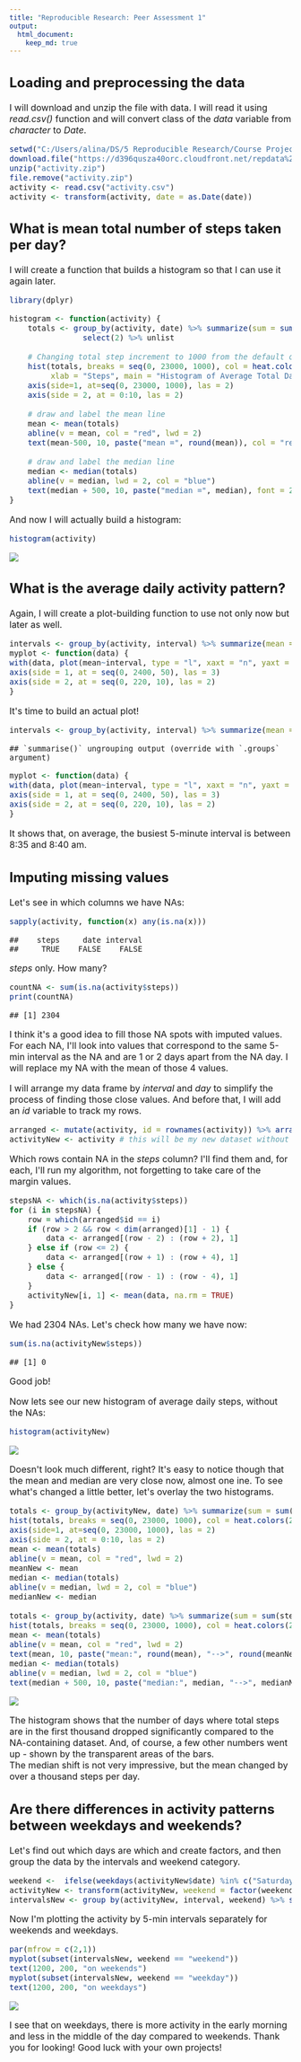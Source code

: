 ```yaml
---
title: "Reproducible Research: Peer Assessment 1"
output: 
  html_document:
    keep_md: true
---
```

<font size = 3>

## Loading and preprocessing the data
I will download and unzip the file with data. I will read it using *read.csv()* function and will convert class of the *data* variable from *character* to *Date*.

```r
setwd("C:/Users/alina/DS/5 Reproducible Research/Course Project 1/")
download.file("https://d396qusza40orc.cloudfront.net/repdata%2Fdata%2Factivity.zip", destfile = "activity.zip")
unzip("activity.zip")
file.remove("activity.zip")
activity <- read.csv("activity.csv")
activity <- transform(activity, date = as.Date(date))
```
## What is mean total number of steps taken per day?
I will create a function that builds a histogram so that I can use it again later.

```r
library(dplyr)

histogram <- function(activity) {
    totals <- group_by(activity, date) %>% summarize(sum = sum(steps, na.rm = TRUE)) %>% 
                select(2) %>% unlist
    
    # Changing total step increment to 1000 from the default of 5000
    hist(totals, breaks = seq(0, 23000, 1000), col = heat.colors(22, rev = TRUE), xaxt = "n", yaxt = "n", 
         xlab = "Steps", main = "Histogram of Average Total Daily Steps")
    axis(side=1, at=seq(0, 23000, 1000), las = 2) 
    axis(side = 2, at = 0:10, las = 2)
    
    # draw and label the mean line
    mean <- mean(totals)
    abline(v = mean, col = "red", lwd = 2)
    text(mean-500, 10, paste("mean =", round(mean)), col = "red", font = 2, pos = 2)
    
    # draw and label the median line
    median <- median(totals)
    abline(v = median, lwd = 2, col = "blue")
    text(median + 500, 10, paste("median =", median), font = 2, pos = 4, col = "blue")
}
```

And now I will actually build a histogram:

```r
histogram(activity)
```

![](PA1_template_files/figure-html/unnamed-chunk-3-1.png)<!-- -->

## What is the average daily activity pattern?
Again, I will create a plot-building function to use not only now but later as well.

```r
intervals <- group_by(activity, interval) %>% summarize(mean = mean(steps, na.rm = TRUE))
myplot <- function(data) {
with(data, plot(mean~interval, type = "l", xaxt = "n", yaxt = "n", ylab = "average number of steps", main = "Average steps per interval", col = "blue", lwd = 2, ylim = c(0,220)))
axis(side = 1, at = seq(0, 2400, 50), las = 3)
axis(side = 2, at = seq(0, 220, 10), las = 2)
}
```

It's time to build an actual plot!

```r
intervals <- group_by(activity, interval) %>% summarize(mean = mean(steps, na.rm = TRUE))
```

```
## `summarise()` ungrouping output (override with `.groups` argument)
```

```r
myplot <- function(data) {
with(data, plot(mean~interval, type = "l", xaxt = "n", yaxt = "n", ylab = "average number of steps", main = "Average steps per interval", col = "blue", lwd = 2, ylim = c(0,220)))
axis(side = 1, at = seq(0, 2400, 50), las = 3)
axis(side = 2, at = seq(0, 220, 10), las = 2)
}
```

It shows that, on average, the busiest 5-minute interval is between 8:35 and 8:40 am.

## Imputing missing values
Let's see in which columns we have NAs:

```r
sapply(activity, function(x) any(is.na(x)))
```

```
##    steps     date interval 
##     TRUE    FALSE    FALSE
```

*steps* only. How many?

```r
countNA <- sum(is.na(activity$steps))
print(countNA)
```

```
## [1] 2304
```

I think it's a good idea to fill those NA spots with imputed values.
For each NA, I'll look into values that correspond to the same 5-min interval as the NA and are 1 or 2 days apart from the NA day.
I will replace my NA with the mean of those 4 values.

I will arrange my data frame by *interval* and *day* to simplify the process of finding those close values. And before that, I will add an *id* variable to track my rows.

```r
arranged <- mutate(activity, id = rownames(activity)) %>% arrange(interval, date)
activityNew <- activity # this will be my new dataset without NAs
```

Which rows contain NA in the *steps* column? I'll find them and, for each, I'll run my algorithm, not forgetting to take care of the margin values.

```r
stepsNA <- which(is.na(activity$steps))
for (i in stepsNA) {
    row = which(arranged$id == i)
    if (row > 2 && row < dim(arranged)[1] - 1) {
        data <- arranged[(row - 2) : (row + 2), 1]
    } else if (row <= 2) {
        data <- arranged[(row + 1) : (row + 4), 1]
    } else {
        data <- arranged[(row - 1) : (row - 4), 1]
    }
    activityNew[i, 1] <- mean(data, na.rm = TRUE)
}
```

We had 2304 NAs. Let's check how many we have now:

```r
sum(is.na(activityNew$steps))
```

```
## [1] 0
```
Good job!

Now lets see our new histogram of average daily steps, without the NAs:

```r
histogram(activityNew)
```

![](PA1_template_files/figure-html/unnamed-chunk-11-1.png)<!-- -->

Doesn't look much different, right? It's easy to notice though that the mean and median are very close now, almost one ine.
To see what's changed a little better, let's overlay the two histograms.

```r
totals <- group_by(activityNew, date) %>% summarize(sum = sum(steps, na.rm = TRUE)) %>% select(2) %>% unlist
hist(totals, breaks = seq(0, 23000, 1000), col = heat.colors(22, rev = TRUE, alpha = 0.3), xaxt = "n", yaxt = "n", xlab = "Steps", main = "Total steps per day histogram")
axis(side=1, at=seq(0, 23000, 1000), las = 2)
axis(side = 2, at = 0:10, las = 2)
mean <- mean(totals)
abline(v = mean, col = "red", lwd = 2)
meanNew <- mean
median <- median(totals)
abline(v = median, lwd = 2, col = "blue")
medianNew <- median
    
totals <- group_by(activity, date) %>% summarize(sum = sum(steps, na.rm = TRUE)) %>% select(2) %>% unlist
hist(totals, breaks = seq(0, 23000, 1000), col = heat.colors(22, rev = TRUE, alpha = 0.7), xaxt = "n", yaxt = "n", add = TRUE)
mean <- mean(totals)
abline(v = mean, col = "red", lwd = 2)
text(mean, 10, paste("mean:", round(mean), "-->", round(meanNew)), col = "red", font = 2, pos = 2)
median <- median(totals)
abline(v = median, lwd = 2, col = "blue")
text(median + 500, 10, paste("median:", median, "-->", medianNew), font = 2, pos = 4, col = "blue")
```

![](PA1_template_files/figure-html/unnamed-chunk-12-1.png)<!-- -->

The histogram shows that the number of days where total steps are in the first thousand dropped significantly compared to the NA-containing dataset. And, of course, a few other numbers went up - shown by the transparent areas of the bars.  
The median shift is not very impressive, but the mean changed by over a thousand steps per day.

## Are there differences in activity patterns between weekdays and weekends?
Let's find out which days are which and create factors, and then group the data by the intervals and weekend category.

```r
weekend <-  ifelse(weekdays(activityNew$date) %in% c("Saturday", "Sunday"), "weekend", "weekday")
activityNew <- transform(activityNew, weekend = factor(weekend))
intervalsNew <- group_by(activityNew, interval, weekend) %>% summarize(mean = mean(steps, na.rm = TRUE))
```
Now I'm plotting the activity by 5-min intervals separately for weekends and weekdays.

```r
par(mfrow = c(2,1))
myplot(subset(intervalsNew, weekend == "weekend"))
text(1200, 200, "on weekends")
myplot(subset(intervalsNew, weekend == "weekday"))
text(1200, 200, "on weekdays")
```

![](PA1_template_files/figure-html/unnamed-chunk-14-1.png)<!-- -->

I see that on weekdays, there is more activity in the early morning and less in the middle of the day compared to weekends.
Thank you for looking! Good luck with your own projects!</font>
